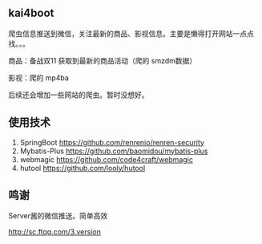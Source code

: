 ## kai4boot

爬虫信息推送到微信，关注最新的商品、影视信息。主要是懒得打开网站一点点找。。。

商品：备战双11  获取到最新的商品活动（爬的 smzdm数据）

影视：爬的 mp4ba

后续还会增加一些网站的爬虫。暂时没想好。

## 使用技术

1. SpringBoot     https://github.com/renrenio/renren-security
2. Mybatis-Plus   https://github.com/baomidou/mybatis-plus
3. webmagic       https://github.com/code4craft/webmagic
4. hutool         https://github.com/looly/hutool

## 鸣谢
Server酱的微信推送。简单高效

http://sc.ftqq.com/3.version










